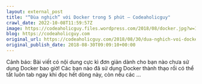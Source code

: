 ```yaml
---
layout: external_post
title: "“Đùa nghịch” với Docker trong 5 phút – Codeaholicguy"
crawl_date: 2022-10-08T11:59:57Z
image: https://codeaholicguy.files.wordpress.com/2018/08/docker.jpg?w=1200
blog: https://codeaholicguy.com
original_url: https://codeaholicguy.com/2018/08/30/dua-nghich-voi-docker-trong-5-phut/
original_publish_date: 2018-08-30T09:09:10+00:00
---
```


Cảnh báo: Bài viết có nội dung cực kì đơn giản dành cho bạn nào chưa sử dụng Docker bao giờ! Các bạn nào đã sử dụng Docker thành thạo rồi có thể tắt luôn tab ngay khi đọc hết dòng này, còn nếu các …